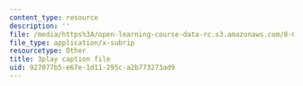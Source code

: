 ```yaml
---
content_type: resource
description: ''
file: /media/https%3A/open-learning-course-data-rc.s3.amazonaws.com/8-01sc-classical-mechanics-fall-2016/927077b5e67e1d11295ca2b773273ad9_ofgusnhQ07Q.srt
file_type: application/x-subrip
resourcetype: Other
title: 3play caption file
uid: 927077b5-e67e-1d11-295c-a2b773273ad9
---
```


